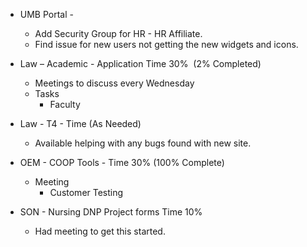 - UMB Portal - 
    - Add Security Group for HR - HR Affiliate.
    - Find issue for new users not getting the new widgets and icons.

-   Law – Academic - Application Time  30%  (2% Completed)
    -   Meetings to discuss every Wednesday
    -   Tasks 
        -   Faculty 

- Law - T4 - Time (As Needed)
	- Available helping with any bugs found with new site.

-   OEM - COOP Tools - Time 30% (100% Complete)
    -   Meeting  
        -   Customer Testing

-   SON - Nursing DNP Project forms Time 10%
    -   Had meeting to get this started.


